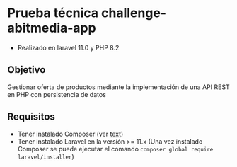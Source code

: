 # Prueba técnica challenge-abitmedia-app
* Realizado en laravel 11.0 y PHP 8.2

## Objetivo

Gestionar oferta de productos mediante la implementación de una API REST en PHP con persistencia de datos

## Requisitos

* Tener instalado Composer (ver [text](https://getcomposer.org/Composer-Setup.exe))
* Tener instalado Laravel en la versión >= 11.x (Una vez instalado Composer se puede ejecutar el comando `composer global require laravel/installer`)

